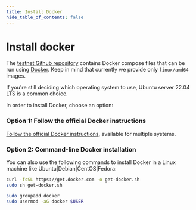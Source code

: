```yaml
---
title: Install Docker
hide_table_of_contents: false
---
```


# Install docker

The [testnet Github repository](https://github.com/shamirlabs/diva-alpha-net) contains Docker compose files that can be run using [Docker](https://www.docker.com/). Keep in mind that currently we provide only `linux/amd64` images.

If you're still deciding which operating system to use, Ubuntu server 22.04 LTS is a common choice.

In order to install Docker, choose an option:

### Option 1: Follow the official Docker instructions

[Follow the official Docker instructions](https://docs.docker.com/engine/install/), available for multiple systems.

### Option 2: Command-line Docker installation

You can also use the following commands to install Docker in a Linux machine like Ubuntu|Debian|CentOS|Fedora:

```bash
curl -fsSL https://get.docker.com -o get-docker.sh
sudo sh get-docker.sh

sudo groupadd docker
sudo usermod -aG docker $USER
```

